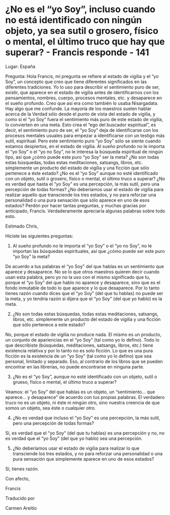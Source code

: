 # ¿No es el “yo Soy”, incluso cuando no está identificado con ningún objeto, ya sea sutil o grosero, físico o mental, el último truco que hay que superar? - Francis responde - 141

Lugar: Espa&ntilde;a

Pregunta: Hola Francis, mi pregunta se refiere al estado de vigilia y el &ldquo;yo Soy&rdquo;, un concepto que creo que tiene diferentes significados en las diferentes tradiciones. Yo lo uso para describir el sentimiento puro de ser, existir, que aparece en el estado de vigilia antes de identificarnos con los pensamientos, nombres, cuerpo, procesos mentales, etc. y desaparece en el sue&ntilde;o profundo. Creo que as&iacute; era como tambi&eacute;n lo usaba Nisargadata. Hay algo que me confunde. La mayor&iacute;a de los maestros suelen hablar acerca de la Verdad s&oacute;lo desde el punto de vista del estado de vigilia, y como si el &ldquo;yo Soy&rdquo; fuera el sentimiento m&aacute;s puro de este estado de vigilia, lo convierten en una meta. Esto crea el &ldquo;ego del buscador espiritual&rdquo;, es decir, el sentimiento puro de ser, el &ldquo;yo Soy&rdquo; deja de identificarse con los procesos mentales usuales para empezar a identificarse con un testigo m&aacute;s sutil, espiritual. Pero este sentimiento puro &ldquo;yo Soy&rdquo; s&oacute;lo se siente cuando estamos despiertos, en el estado de vigilia. Al sue&ntilde;o profundo no le importa el &ldquo;yo Soy&rdquo; o el &ldquo;yo no Soy&rdquo;, no le interesa la b&uacute;squeda espiritual de ning&uacute;n tipo, as&iacute; que &iquest;c&oacute;mo puede este puro &ldquo;yo Soy&rdquo; ser la meta? &iquest;No son todas estas b&uacute;squedas, todas estas meditaciones, satsangs, libros, etc. simplemente un producto del estado de vigilia y una ficci&oacute;n que s&oacute;lo pertenece a &eacute;ste estado? &iquest;No es el &ldquo;yo Soy&rdquo; aunque no est&eacute; identificado con un objeto, sutil o grosero, f&iacute;sico o mental, el &uacute;ltimo truco a superar? &iquest;No es verdad que hasta el &ldquo;yo Soy&rdquo; es una percepci&oacute;n, la m&aacute;s sutil, pero una percepci&oacute;n de todas formas? &iquest;No deber&iacute;amos usar el estado de vigilia para realizar aquello que transciende los tres estados, y no para reforzar una personalidad o una pura sensaci&oacute;n que s&oacute;lo aparece en uno de esos estados? Perd&oacute;n por hacer tantas preguntas, y muchas gracias por anticipado, Francis. Verdaderamente apreciar&iacute;a algunas palabras sobre todo esto.

Estimado Chris,

Hiciste las siguientes preguntas:

1. Al sue&ntilde;o profundo no le importa el &ldquo;yo Soy&rdquo; o el &ldquo;yo no Soy&rdquo;, no le importan las b&uacute;squedas espirituales, as&iacute; que &iquest;c&oacute;mo puede ser este puro &ldquo;yo Soy&rdquo; la meta?

De acuerdo a tus palabras el &ldquo;yo Soy&rdquo; del que hablas es un sentimiento que aparece y desaparece. No se lo que otros maestros quieren decir cuando usan esta palabra, pero yo no la uso con el mismo significado que tu, porque el &ldquo;yo Soy&rdquo; del que hablo no aparece y desaparece, sino que es el fondo inmutable de todo lo que aparece y lo que desaparece. Por lo tanto tienes raz&oacute;n cuando dices que el &ldquo;yo Soy&rdquo; (del que tu hablas) no puede ser la meta, y yo tendr&iacute;a raz&oacute;n si dijera que el &ldquo;yo Soy&rdquo; (del que yo hablo) es la meta.

2. &iquest;No son todas estas b&uacute;squedas, todas estas meditaciones, satsangs, libros, etc. simplemente un producto del estado de vigilia y una ficci&oacute;n que s&oacute;lo pertenece a este estado?

No, porque el estado de vigilia no produce nada. El mismo es un producto, un conjunto de apariencias en el &ldquo;yo Soy&rdquo; (tal como yo lo defino). Todo lo que describiste (b&uacute;squedas, meditaciones, satsangs, libros, etc.) tiene existencia relativa y por lo tanto no es solo ficci&oacute;n. Lo que es una pura ficci&oacute;n es la existencia de un &ldquo;yo Soy&rdquo; (tal como yo lo defino) que sea personal, limitado y separado. Eso, al contrario de los libros que se pueden encontrar en las librer&iacute;as, no puede encontrarse en ninguna parte.

3. &iquest;No es el &ldquo;yo Soy&rdquo;, aunque no est&eacute; identificado con un objeto, sutil o grueso, f&iacute;sico o mental, el &uacute;ltimo truco a superar?

Veamos: el &ldquo;yo Soy&rdquo; del que hablas es un objeto, un &ldquo;sentimiento&hellip; que aparece&hellip; y desaparece&rdquo; de acuerdo con tus propias palabras. El verdadero truco no es un objeto, ni &eacute;ste ni ning&uacute;n otro, sino nuestra creencia de que somos un objeto, sea &eacute;ste o cualquier otro.

4. &iquest;No es verdad que incluso el &ldquo;yo Soy&rdquo; es una percepci&oacute;n, la m&aacute;s sutil, pero una percepci&oacute;n de todas formas?

S&iacute;, es verdad que el &ldquo;yo Soy&rdquo; (del que tu hablas) es una percepci&oacute;n y no, no es verdad que el &ldquo;yo Soy&rdquo; (del que yo hablo) sea una percepci&oacute;n.

5. &iquest;No deber&iacute;amos usar el estado de vigilia para realizar lo que transciende los tres estados, y no para reforzar una personalidad o una pura sensaci&oacute;n que simplemente aparece en uno de esos estados?

S&iacute;, tienes raz&oacute;n. 

Con afecto, 

Francis

Traducido por 

Carmen Areitio

